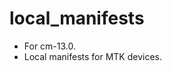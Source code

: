 # local_manifests

* For cm-13.0.
* Local manifests for MTK devices.


<!-- vim:set ai et ts=4 sw=4 sts=4 fenc=utf-8: -->
